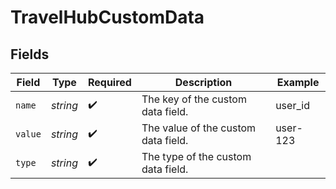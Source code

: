 # TravelHubCustomData


## Fields

| Field                               | Type                                | Required                            | Description                         | Example                             |
| ----------------------------------- | ----------------------------------- | ----------------------------------- | ----------------------------------- | ----------------------------------- |
| `name`                              | *string*                            | :heavy_check_mark:                  | The key of the custom data field.   | user_id                             |
| `value`                             | *string*                            | :heavy_check_mark:                  | The value of the custom data field. | user-123                            |
| `type`                              | *string*                            | :heavy_check_mark:                  | The type of the custom data field.  |                                     |